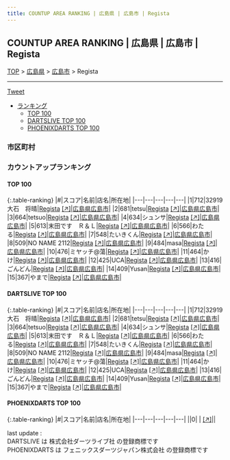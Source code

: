 ```yaml
---
title: COUNTUP AREA RANKING | 広島県 | 広島市 | Regista
---
```

## COUNTUP AREA RANKING | 広島県 | 広島市 | Regista

[TOP](/darts/rank/) > [広島県](/darts/rank/広島県/) > [広島市](/darts/rank/広島県/広島市/) > Regista

___

<a href="https://twitter.com/share?ref_src=twsrc%5Etfw" data-text="COUNTUP AREA RANKING | 広島県広島市Regista" class="twitter-share-button" data-hashtags="DARTSLIVE,PHOENIXDARTS,darts,ダーツ" data-show-count="false">Tweet</a>

* [ランキング](#カウントアップランキング)
    * [TOP 100](#top-100)
    * [DARTSLIVE TOP 100](#dartslive-top-100)
    * [PHOENIXDARTS TOP 100](#phoenixdarts-top-100)

### 市区町村

<ul>

</ul>

### カウントアップランキング

#### TOP 100



{:.table-ranking}
|#|スコア|名前|店名|所在地|
|---|---|---|---|---|
|1|712|<span class="rank-name-dl">32919 大石　将晴</span>|<a href="/darts/rank/shops/cfe265f0a46a93de774c926eb736cb5a.html">Regista</a> <a href="https://search.dartslive.com/jp/shop/cfe265f0a46a93de774c926eb736cb5a">[↗]</a>|<a href="/darts/rank/広島県/広島市">広島県広島市</a>|
|2|681|<span class="rank-name-dl">tetsu</span>|<a href="/darts/rank/shops/cfe265f0a46a93de774c926eb736cb5a.html">Regista</a> <a href="https://search.dartslive.com/jp/shop/cfe265f0a46a93de774c926eb736cb5a">[↗]</a>|<a href="/darts/rank/広島県/広島市">広島県広島市</a>|
|3|664|<span class="rank-name-dl">tetsuo</span>|<a href="/darts/rank/shops/cfe265f0a46a93de774c926eb736cb5a.html">Regista</a> <a href="https://search.dartslive.com/jp/shop/cfe265f0a46a93de774c926eb736cb5a">[↗]</a>|<a href="/darts/rank/広島県/広島市">広島県広島市</a>|
|4|634|<span class="rank-name-dl">シュンサ</span>|<a href="/darts/rank/shops/cfe265f0a46a93de774c926eb736cb5a.html">Regista</a> <a href="https://search.dartslive.com/jp/shop/cfe265f0a46a93de774c926eb736cb5a">[↗]</a>|<a href="/darts/rank/広島県/広島市">広島県広島市</a>|
|5|613|<span class="rank-name-dl">末田です　Ｒ＆Ｌ</span>|<a href="/darts/rank/shops/cfe265f0a46a93de774c926eb736cb5a.html">Regista</a> <a href="https://search.dartslive.com/jp/shop/cfe265f0a46a93de774c926eb736cb5a">[↗]</a>|<a href="/darts/rank/広島県/広島市">広島県広島市</a>|
|6|566|<span class="rank-name-dl">わたる</span>|<a href="/darts/rank/shops/cfe265f0a46a93de774c926eb736cb5a.html">Regista</a> <a href="https://search.dartslive.com/jp/shop/cfe265f0a46a93de774c926eb736cb5a">[↗]</a>|<a href="/darts/rank/広島県/広島市">広島県広島市</a>|
|7|548|<span class="rank-name-dl">たいきくん</span>|<a href="/darts/rank/shops/cfe265f0a46a93de774c926eb736cb5a.html">Regista</a> <a href="https://search.dartslive.com/jp/shop/cfe265f0a46a93de774c926eb736cb5a">[↗]</a>|<a href="/darts/rank/広島県/広島市">広島県広島市</a>|
|8|509|<span class="rank-name-dl">NO NAME 2112</span>|<a href="/darts/rank/shops/cfe265f0a46a93de774c926eb736cb5a.html">Regista</a> <a href="https://search.dartslive.com/jp/shop/cfe265f0a46a93de774c926eb736cb5a">[↗]</a>|<a href="/darts/rank/広島県/広島市">広島県広島市</a>|
|9|484|<span class="rank-name-dl">masa</span>|<a href="/darts/rank/shops/cfe265f0a46a93de774c926eb736cb5a.html">Regista</a> <a href="https://search.dartslive.com/jp/shop/cfe265f0a46a93de774c926eb736cb5a">[↗]</a>|<a href="/darts/rank/広島県/広島市">広島県広島市</a>|
|10|476|<span class="rank-name-dl">ミヤッチ@蕩</span>|<a href="/darts/rank/shops/cfe265f0a46a93de774c926eb736cb5a.html">Regista</a> <a href="https://search.dartslive.com/jp/shop/cfe265f0a46a93de774c926eb736cb5a">[↗]</a>|<a href="/darts/rank/広島県/広島市">広島県広島市</a>|
|11|464|<span class="rank-name-dl">かけ</span>|<a href="/darts/rank/shops/cfe265f0a46a93de774c926eb736cb5a.html">Regista</a> <a href="https://search.dartslive.com/jp/shop/cfe265f0a46a93de774c926eb736cb5a">[↗]</a>|<a href="/darts/rank/広島県/広島市">広島県広島市</a>|
|12|425|<span class="rank-name-dl">UCA</span>|<a href="/darts/rank/shops/cfe265f0a46a93de774c926eb736cb5a.html">Regista</a> <a href="https://search.dartslive.com/jp/shop/cfe265f0a46a93de774c926eb736cb5a">[↗]</a>|<a href="/darts/rank/広島県/広島市">広島県広島市</a>|
|13|416|<span class="rank-name-dl">ごんどん</span>|<a href="/darts/rank/shops/cfe265f0a46a93de774c926eb736cb5a.html">Regista</a> <a href="https://search.dartslive.com/jp/shop/cfe265f0a46a93de774c926eb736cb5a">[↗]</a>|<a href="/darts/rank/広島県/広島市">広島県広島市</a>|
|14|409|<span class="rank-name-dl">Yusan</span>|<a href="/darts/rank/shops/cfe265f0a46a93de774c926eb736cb5a.html">Regista</a> <a href="https://search.dartslive.com/jp/shop/cfe265f0a46a93de774c926eb736cb5a">[↗]</a>|<a href="/darts/rank/広島県/広島市">広島県広島市</a>|
|15|367|<span class="rank-name-dl">やまで</span>|<a href="/darts/rank/shops/cfe265f0a46a93de774c926eb736cb5a.html">Regista</a> <a href="https://search.dartslive.com/jp/shop/cfe265f0a46a93de774c926eb736cb5a">[↗]</a>|<a href="/darts/rank/広島県/広島市">広島県広島市</a>|


#### DARTSLIVE TOP 100



{:.table-ranking}
|#|スコア|名前|店名|所在地|
|---|---|---|---|---|
|1|712|<span class="rank-name-dl">32919 大石　将晴</span>|<a href="/darts/rank/shops/cfe265f0a46a93de774c926eb736cb5a.html">Regista</a> <a href="https://search.dartslive.com/jp/shop/cfe265f0a46a93de774c926eb736cb5a">[↗]</a>|<a href="/darts/rank/広島県/広島市">広島県広島市</a>|
|2|681|<span class="rank-name-dl">tetsu</span>|<a href="/darts/rank/shops/cfe265f0a46a93de774c926eb736cb5a.html">Regista</a> <a href="https://search.dartslive.com/jp/shop/cfe265f0a46a93de774c926eb736cb5a">[↗]</a>|<a href="/darts/rank/広島県/広島市">広島県広島市</a>|
|3|664|<span class="rank-name-dl">tetsuo</span>|<a href="/darts/rank/shops/cfe265f0a46a93de774c926eb736cb5a.html">Regista</a> <a href="https://search.dartslive.com/jp/shop/cfe265f0a46a93de774c926eb736cb5a">[↗]</a>|<a href="/darts/rank/広島県/広島市">広島県広島市</a>|
|4|634|<span class="rank-name-dl">シュンサ</span>|<a href="/darts/rank/shops/cfe265f0a46a93de774c926eb736cb5a.html">Regista</a> <a href="https://search.dartslive.com/jp/shop/cfe265f0a46a93de774c926eb736cb5a">[↗]</a>|<a href="/darts/rank/広島県/広島市">広島県広島市</a>|
|5|613|<span class="rank-name-dl">末田です　Ｒ＆Ｌ</span>|<a href="/darts/rank/shops/cfe265f0a46a93de774c926eb736cb5a.html">Regista</a> <a href="https://search.dartslive.com/jp/shop/cfe265f0a46a93de774c926eb736cb5a">[↗]</a>|<a href="/darts/rank/広島県/広島市">広島県広島市</a>|
|6|566|<span class="rank-name-dl">わたる</span>|<a href="/darts/rank/shops/cfe265f0a46a93de774c926eb736cb5a.html">Regista</a> <a href="https://search.dartslive.com/jp/shop/cfe265f0a46a93de774c926eb736cb5a">[↗]</a>|<a href="/darts/rank/広島県/広島市">広島県広島市</a>|
|7|548|<span class="rank-name-dl">たいきくん</span>|<a href="/darts/rank/shops/cfe265f0a46a93de774c926eb736cb5a.html">Regista</a> <a href="https://search.dartslive.com/jp/shop/cfe265f0a46a93de774c926eb736cb5a">[↗]</a>|<a href="/darts/rank/広島県/広島市">広島県広島市</a>|
|8|509|<span class="rank-name-dl">NO NAME 2112</span>|<a href="/darts/rank/shops/cfe265f0a46a93de774c926eb736cb5a.html">Regista</a> <a href="https://search.dartslive.com/jp/shop/cfe265f0a46a93de774c926eb736cb5a">[↗]</a>|<a href="/darts/rank/広島県/広島市">広島県広島市</a>|
|9|484|<span class="rank-name-dl">masa</span>|<a href="/darts/rank/shops/cfe265f0a46a93de774c926eb736cb5a.html">Regista</a> <a href="https://search.dartslive.com/jp/shop/cfe265f0a46a93de774c926eb736cb5a">[↗]</a>|<a href="/darts/rank/広島県/広島市">広島県広島市</a>|
|10|476|<span class="rank-name-dl">ミヤッチ@蕩</span>|<a href="/darts/rank/shops/cfe265f0a46a93de774c926eb736cb5a.html">Regista</a> <a href="https://search.dartslive.com/jp/shop/cfe265f0a46a93de774c926eb736cb5a">[↗]</a>|<a href="/darts/rank/広島県/広島市">広島県広島市</a>|
|11|464|<span class="rank-name-dl">かけ</span>|<a href="/darts/rank/shops/cfe265f0a46a93de774c926eb736cb5a.html">Regista</a> <a href="https://search.dartslive.com/jp/shop/cfe265f0a46a93de774c926eb736cb5a">[↗]</a>|<a href="/darts/rank/広島県/広島市">広島県広島市</a>|
|12|425|<span class="rank-name-dl">UCA</span>|<a href="/darts/rank/shops/cfe265f0a46a93de774c926eb736cb5a.html">Regista</a> <a href="https://search.dartslive.com/jp/shop/cfe265f0a46a93de774c926eb736cb5a">[↗]</a>|<a href="/darts/rank/広島県/広島市">広島県広島市</a>|
|13|416|<span class="rank-name-dl">ごんどん</span>|<a href="/darts/rank/shops/cfe265f0a46a93de774c926eb736cb5a.html">Regista</a> <a href="https://search.dartslive.com/jp/shop/cfe265f0a46a93de774c926eb736cb5a">[↗]</a>|<a href="/darts/rank/広島県/広島市">広島県広島市</a>|
|14|409|<span class="rank-name-dl">Yusan</span>|<a href="/darts/rank/shops/cfe265f0a46a93de774c926eb736cb5a.html">Regista</a> <a href="https://search.dartslive.com/jp/shop/cfe265f0a46a93de774c926eb736cb5a">[↗]</a>|<a href="/darts/rank/広島県/広島市">広島県広島市</a>|
|15|367|<span class="rank-name-dl">やまで</span>|<a href="/darts/rank/shops/cfe265f0a46a93de774c926eb736cb5a.html">Regista</a> <a href="https://search.dartslive.com/jp/shop/cfe265f0a46a93de774c926eb736cb5a">[↗]</a>|<a href="/darts/rank/広島県/広島市">広島県広島市</a>|


#### PHOENIXDARTS TOP 100



{:.table-ranking}
|#|スコア|名前|店名|所在地|
|---|---|---|---|---|
||0|<span class="rank-name-dl"> </span>|<a href="/darts/rank/shops/.html"></a> <a href="">[↗]</a>|<a href="/darts/rank//"></a>|


<div class="footer border-top border-gray-light mt-5 pt-3 text-right text-gray">
    last update : <span style="font-weight: italic" id="foot_last_modified"></span><br />
    DARTSLIVE は 株式会社ダーツライブ社 の登録商標です<br />
    PHOENIXDARTS は フェニックスダーツジャパン株式会社 の登録商標です<br />
</div>

<script src="https://cdnjs.cloudflare.com/ajax/libs/jquery.tablesorter/2.31.3/js/jquery.tablesorter.min.js" integrity="sha512-qzgd5cYSZcosqpzpn7zF2ZId8f/8CHmFKZ8j7mU4OUXTNRd5g+ZHBPsgKEwoqxCtdQvExE5LprwwPAgoicguNg==" crossorigin="anonymous" referrerpolicy="no-referrer"></script>
<link rel="stylesheet" href="https://cdnjs.cloudflare.com/ajax/libs/jquery.tablesorter/2.31.3/css/theme.default.min.css" integrity="sha512-wghhOJkjQX0Lh3NSWvNKeZ0ZpNn+SPVXX1Qyc9OCaogADktxrBiBdKGDoqVUOyhStvMBmJQ8ZdMHiR3wuEq8+w==" crossorigin="anonymous" referrerpolicy="no-referrer" />
<script>
$(function() {
    $(".table-ranking").tablesorter({sortList:[[0, 0]]});
    $("#foot_last_modified").text(formatDate(new Date(document.lastModified), 'yyyy-MM-dd HH:mm:ss'));
});
</script>

<script async src="https://platform.twitter.com/widgets.js" charset="utf-8"></script>